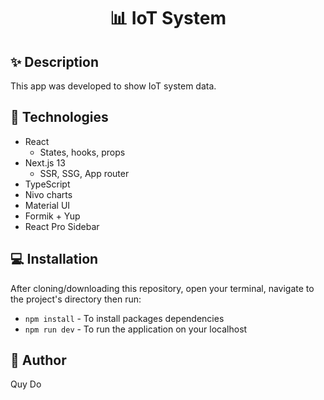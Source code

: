 <h1 align="center">
  <p>📊 IoT System</p>
</h1>

## ✨ Description

This app was developed to show IoT system data.

## 🚀 Technologies
-  React
    -  States, hooks, props
-  Next.js 13
    -  SSR, SSG, App router
-  TypeScript
-  Nivo charts
-  Material UI
-  Formik + Yup
-  React Pro Sidebar

## 💻 Installation

After cloning/downloading this repository, open your terminal, navigate to the project's directory then run:

-  `npm install` - To install packages dependencies
-  `npm run dev` - To run the application on your localhost

## 🌟 Author
Quy Do